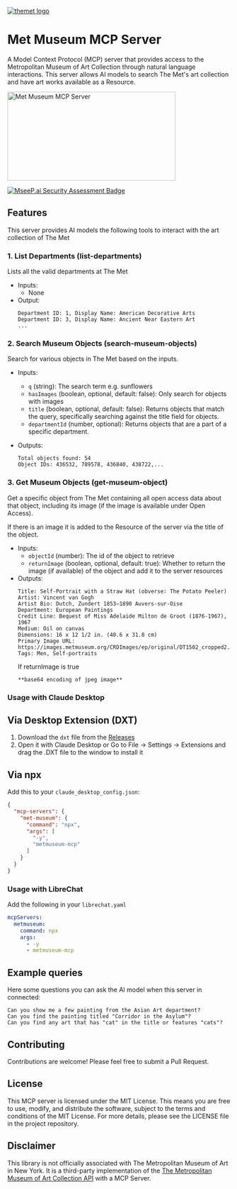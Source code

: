 [![themet logo](https://upload.wikimedia.org/wikipedia/commons/thumb/7/73/The_Metropolitan_Museum_of_Art_Logo.svg/250px-The_Metropolitan_Museum_of_Art_Logo.svg.png)](https://www.metmuseum.org/)

# Met Museum MCP Server

A Model Context Protocol (MCP) server that provides access to the Metropolitan Museum of Art Collection through natural language interactions. This server allows AI models to search The Met's art collection and have art works available as a Resource.

<a href="https://glama.ai/mcp/servers/@mikechao/metmuseum-mcp"><img width="380" height="200" src="https://glama.ai/mcp/servers/@mikechao/metmuseum-mcp/badge" alt="Met Museum MCP Server" /></a>

[![MseeP.ai Security Assessment Badge](https://mseep.net/pr/mikechao-metmuseum-mcp-badge.png)](https://mseep.ai/app/mikechao-metmuseum-mcp)

## Features

This server provides AI models the following tools to interact with the art collection of The Met

### 1. List Departments (list-departments)

Lists all the valid departments at The Met

- Inputs:
  - None
- Output:
  ```
  Department ID: 1, Display Name: American Decorative Arts
  Department ID: 3, Display Name: Ancient Near Eastern Art
  ...
  ```

### 2. Search Museum Objects (search-museum-objects)

Search for various objects in The Met based on the inputs.

- Inputs:
  - `q` (string): The search term e.g. sunflowers
  - `hasImages` (boolean, optional, default: false): Only search for objects with images
  - `title` (boolean, optional, default: false): Returns objects that match the query, specifically searching against the title field for objects.
  - `departmentId` (number, optional): Returns objects that are a part of a specific department.
- Outputs:

  ```
  Total objects found: 54
  Object IDs: 436532, 789578, 436840, 438722,...
  ```

### 3. Get Museum Objects (get-museum-object)

Get a specific object from The Met containing all open access data about that object, including its image (if the image is available under Open Access).

If there is an image it is added to the Resource of the server via the title of the object.

- Inputs:
  - `objectId` (number): The id of the object to retrieve
  - `returnImage` (boolean, optional, default: true): Whether to return the image (if available) of the object and add it to the server resources
- Outputs:
  ```
  Title: Self-Portrait with a Straw Hat (obverse: The Potato Peeler)
  Artist: Vincent van Gogh
  Artist Bio: Dutch, Zundert 1853–1890 Auvers-sur-Oise
  Department: European Paintings
  Credit Line: Bequest of Miss Adelaide Milton de Groot (1876-1967), 1967
  Medium: Oil on canvas
  Dimensions: 16 x 12 1/2 in. (40.6 x 31.8 cm)
  Primary Image URL: https://images.metmuseum.org/CRDImages/ep/original/DT1502_cropped2.jpg
  Tags: Men, Self-portraits
  ```
  If returnImage is true
  ```
  **base64 encoding of jpeg image**
  ```

### Usage with Claude Desktop

## Via Desktop Extension (DXT)

1. Download the `dxt` file from the [Releases](https://github.com/mikechao/metmuseum-mcp/releases)
2. Open it with Claude Desktop
   or
   Go to File -> Settings -> Extensions and drag the .DXT file to the window to install it

## Via npx

Add this to your `claude_desktop_config.json`:

```json
{
  "mcp-servers": {
    "met-museum": {
      "command": "npx",
      "args": [
        "-y",
        "metmuseum-mcp"
      ]
    }
  }
}
```

### Usage with LibreChat

Add the following in your `librechat.yaml`

```yaml
mcpServers:
  metmuseum:
    command: npx
    args:
      - -y
      - metmuseum-mcp
```

## Example queries

Here some questions you can ask the AI model when this server in connected:

```
Can you show me a few painting from the Asian Art department?
Can you find the painting titled "Corridor in the Asylum"?
Can you find any art that has "cat" in the title or features "cats"?
```

## Contributing

Contributions are welcome! Please feel free to submit a Pull Request.

## License

This MCP server is licensed under the MIT License. This means you are free to use, modify, and distribute the software, subject to the terms and conditions of the MIT License. For more details, please see the LICENSE file in the project repository.

## Disclaimer

This library is not officially associated with The Metropolitan Museum of Art in New York. It is a third-party implementation of the [The Metropolitan Museum of Art Collection API](https://metmuseum.github.io/) with a MCP Server.
